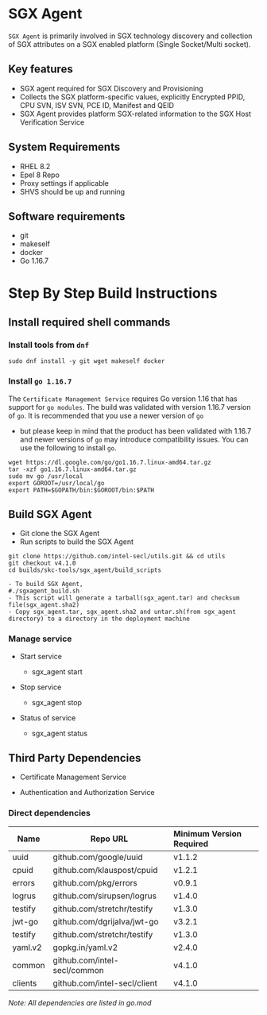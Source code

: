 # SGX Agent

`SGX Agent` is primarily involved in SGX technology discovery and collection of SGX attributes on a SGX enabled platform (Single Socket/Multi socket).

## Key features

- SGX agent required for SGX Discovery and Provisioning
- Collects the SGX platform-specific values, explicitly Encrypted PPID, CPU SVN, ISV SVN, PCE ID, Manifest and QEID
- SGX Agent provides platform SGX-related information to the SGX Host Verification Service

## System Requirements

- RHEL 8.2
- Epel 8 Repo
- Proxy settings if applicable
- SHVS should be up and running

## Software requirements

- git
- makeself
- docker
- Go 1.16.7

# Step By Step Build Instructions

## Install required shell commands

### Install tools from `dnf`

```{.shell}
sudo dnf install -y git wget makeself docker
```

### Install `go 1.16.7`

The `Certificate Management Service` requires Go version 1.16 that has support for `go modules`. The build was validated with version 1.16.7 version of `go`. It is recommended that you use a newer version of `go`

- but please keep in mind that the product has been validated with 1.16.7 and newer versions of `go` may introduce compatibility issues. You can use the following to install `go`.

```{.shell}
wget https://dl.google.com/go/go1.16.7.linux-amd64.tar.gz
tar -xzf go1.16.7.linux-amd64.tar.gz
sudo mv go /usr/local
export GOROOT=/usr/local/go
export PATH=$GOPATH/bin:$GOROOT/bin:$PATH
```

## Build SGX Agent

- Git clone the SGX Agent
- Run scripts to build the SGX Agent

```{.shell}
git clone https://github.com/intel-secl/utils.git && cd utils
git checkout v4.1.0
cd builds/skc-tools/sgx_agent/build_scripts

- To build SGX Agent,
#./sgxagent_build.sh
- This script will generate a tarball(sgx_agent.tar) and checksum file(sgx_agent.sha2)
- Copy sgx_agent.tar, sgx_agent.sha2 and untar.sh(from sgx_agent directory) to a directory in the deployment machine
```

### Manage service

- Start service

  - sgx_agent start

- Stop service

  - sgx_agent stop

- Status of service

  - sgx_agent status

## Third Party Dependencies

- Certificate Management Service

- Authentication and Authorization Service

### Direct dependencies

| Name        | Repo URL                    | Minimum Version Required  |
| ----------- | --------------------------- | :-----------------------  |
| uuid        | github.com/google/uuid      | v1.1.2                    |
| cpuid       | github.com/klauspost/cpuid  | v1.2.1                    |
| errors      | github.com/pkg/errors       | v0.9.1                    |
| logrus      | github.com/sirupsen/logrus  | v1.4.0                    |
| testify     | github.com/stretchr/testify | v1.3.0                    |
| jwt-go      | github.com/dgrijalva/jwt-go | v3.2.1                    |
| testify     | github.com/stretchr/testify | v1.3.0                    |
| yaml.v2     | gopkg.in/yaml.v2            | v2.4.0                    |
| common      | github.com/intel-secl/common| v4.1.0                    |
| clients     | github.com/intel-secl/client| v4.1.0                    |


*Note: All dependencies are listed in go.mod*
